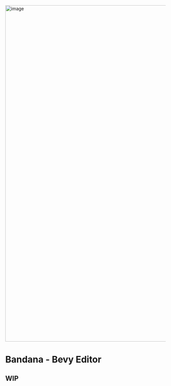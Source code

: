 <img width="1928" height="1054" alt="image" src="https://github.com/user-attachments/assets/edde658b-43f4-4cb9-9e44-8507458633ca" />

# Bandana - Bevy Editor

## WIP

